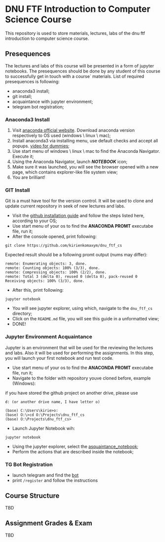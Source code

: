 # DNU FTF Introduction to Computer Science Course
This repository is used to store materials, lectures, labs of the dnu ftf introduction to computer science course.

## Presequences

The lectures and labs of this course will be presented in a form of jupyter notebooks. The presequences should be done by 
any student of this course to successfully get in touch with a course` materials. List of required presequences is following:
* anaconda3 install;
* git install;
* acquaintance with jupyter environment; 
* telegram bot registration;

### Anaconda3 Install
1. Visit [anaconda official website](https://www.anaconda.com/). Download anaconda version respectively to OS used (windows \ linux \ mac);
2. Install anaconda3 via installing menu, use default checks and accept all popups. [video for dummies](https://www.youtube.com/watch?v=YU7ZGgPKSsA&ab_channel=GeekyScript);
3. Use start menu of windows \ linux \ mac to find the Anaconda Navigator. Execute it;
4. Using the Anaconda Navigator, launch ***NOTEBOOK*** icon;
5. Make sure it was launched, you will see the browser opened with a new page, which contains explorer-like file system view;
6. You are brilliant!

### GIT Install
Git is a must have tool for the version control. It will be used to clone and update current repository in 
seek of new lectures and labs.
* Visit the [github installation guide](https://github.com/git-guides/install-git) and follow the steps listed here, according to your OS;
* Use start menu of your os to find the **ANACONDA PROMT** executabe file, run it;
* After the console opened, print following:
```commandline
git clone https://github.com/kirienkomaxym/dnu_ftf_cs 
```
Expected result should be a following promt output (nums may differ):
```
remote: Enumerating objects: 3, done.
remote: Counting objects: 100% (3/3), done.
remote: Compressing objects: 100% (2/2), done.
remote: Total 3 (delta 0), reused 0 (delta 0), pack-reused 0                                                            
Receiving objects: 100% (3/3), done.
```
* After this, print following:
```commandline
jupyter notebook
```
* You will see jupyter explorer, using which, navigate to the `dnu_ftf_cs` directory;
* Click on the `README.md` file, you will see this guide in a unformatted view;
* DONE!

### Jupyter Environment Acquaintance
Jupyter is an environment that will be used for the reviewing the lectures and labs. Also 
it will be used for performing the assignments. In this step, you will launch your first notebook 
and run test code.

* Use start menu of your os to find the **ANACONDA PROMT** executabe file, run it;
* Navigate to the folder with repository youve cloned before, example (Windows):

if you have stored the github project on another drive, please use
```
d: (or another drive name, I have letter o)
```
```
(base) C:\Users\kirie>o:
(base) O:\>cd O:\Projects\dnu_ftf_cs
(base) O:\Projects\dnu_ftf_cs>
```
* Launch Jupyter Notebook wih:
```commandline
jupyter notebook
```
* Using the jupyter explorer, select the [asquaintance_notebook](asquaintance_notebook.ipynb);
* Perform the actions that are described inside the notebook;

### TG Bot Registration

* launch telegram and find the [bot](t.me/dnu_ftf_cs_bot.)
* print `/register` and follow the instructions


## Course Structure
TBD

## Assignment Grades & Exam

TBD